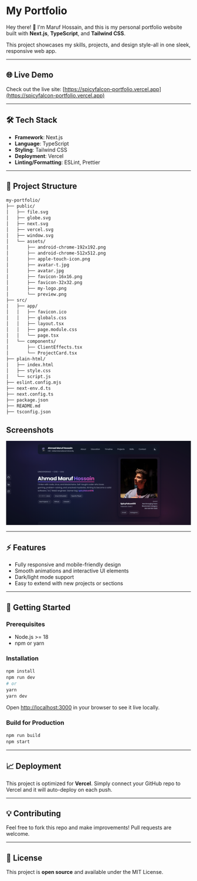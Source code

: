 # My Portfolio

Hey there! 👋 I'm Maruf Hossain, and this is my personal portfolio website built with **Next.js**, **TypeScript**, and **Tailwind CSS**.

This project showcases my skills, projects, and design style-all in one sleek, responsive web app.

---

## 🌐 Live Demo

Check out the live site: [https://spicyfalcon-portfolio.vercel.app](https://spicyfalcon-portfolio.vercel.app)

---

## 🛠 Tech Stack

* **Framework**: Next.js
* **Language**: TypeScript
* **Styling**: Tailwind CSS
* **Deployment**: Vercel
* **Linting/Formatting**: ESLint, Prettier

---


## 📂 Project Structure

```
my-portfolio/
├── public/
│   ├── file.svg
│   ├── globe.svg
│   ├── next.svg
│   ├── vercel.svg
│   ├── window.svg
│   └── assets/
│       ├── android-chrome-192x192.png
│       ├── android-chrome-512x512.png
│       ├── apple-touch-icon.png
│       ├── avatar-t.jpg
│       ├── avatar.jpg
│       ├── favicon-16x16.png
│       ├── favicon-32x32.png
│       ├── my-logo.png
│       └── preview.png
├── src/
│   ├── app/
│   │   ├── favicon.ico
│   │   ├── globals.css
│   │   ├── layout.tsx
│   │   ├── page.module.css
│   │   └── page.tsx
│   └── components/
│       ├── ClientEffects.tsx
│       └── ProjectCard.tsx
├── plain-html/
│   ├── index.html
│   ├── style.css
│   └── script.js
├── eslint.config.mjs
├── next-env.d.ts
├── next.config.ts
├── package.json
├── README.md
├── tsconfig.json
```


## Screenshots

![Preview](public/assets/preview.png)

---

## ⚡ Features

* Fully responsive and mobile-friendly design
* Smooth animations and interactive UI elements
* Dark/light mode support
* Easy to extend with new projects or sections

---

## 🚀 Getting Started

### Prerequisites

* Node.js >= 18
* npm or yarn


### Installation

```bash
npm install
npm run dev
# or
yarn
yarn dev
```

Open [http://localhost:3000](http://localhost:3000) in your browser to see it live locally.

### Build for Production

```bash
npm run build
npm start
```

---

## 📈 Deployment

This project is optimized for **Vercel**. Simply connect your GitHub repo to Vercel and it will auto-deploy on each push.

---

## 💡 Contributing

Feel free to fork this repo and make improvements! Pull requests are welcome.

---

## 📝 License

This project is **open source** and available under the MIT License.

